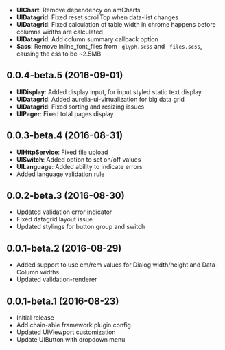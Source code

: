 * __UIChart__: Remove dependency on amCharts
* __UIDatagrid__: Fixed reset scrollTop when data-list changes
* __UIDatagrid__: Fixed calculation of table width in chrome happens before columns widths are calculated
* __UIDatagrid__: Add column summary callback option
* __Sass__: Remove inline_font_files from `_glyph.scss` and `_files.scss`, causing the css to be ~2.5MB


<a name="0.0.4-beta.5"></a>
## 0.0.4-beta.5 (2016-09-01)

* __UIDisplay__: Added display input, for input styled static text display
* __UIDatagrid__: Added aurelia-ui-virtualization for big data grid
* __UIDatagrid__: Fixed sorting and resizing issues
* __UIPager__: Fixed total pages display


<a name="0.0.3-beta.4"></a>
## 0.0.3-beta.4 (2016-08-31)

* __UIHttpService__: Fixed file upload
* __UISwitch__: Added option to set on/off values
* __UILanguage__: Added ability to indicate errors
* Added language validation rule


<a name="0.0.2-beta.3"></a>
## 0.0.2-beta.3 (2016-08-30)

* Updated validation error indicator
* Fixed datagrid layout issue
* Updated stylings for button group and switch


<a name="0.0.1-beta.2"></a>
## 0.0.1-beta.2 (2016-08-29)

* Added support to use em/rem values for Dialog width/height and Data-Column widths
* Updated validation-renderer


<a name="0.0.1-beta.1"></a>
## 0.0.1-beta.1 (2016-08-23)

* Initial release
* Add chain-able framework plugin config.
* Updated UIViewport customization
* Update UIButton with dropdown menu
